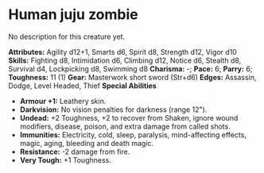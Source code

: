 # Human juju zombie

No description for this creature yet.

**Attributes:** Agility d12+1, Smarts d6, Spirit d8, Strength d12, Vigor
d10
**Skills:** Fighting d8, Intimidation d6, Climbing d12, Notice d6,
Stealth d8, Survival d4, Lockpicking d8, Swimming d8
**Charisma:** -; **Pace:** 6; **Parry:** 6; **Toughness:** 11 (1)
**Gear:** Masterwork short sword (Str+d6)
**Edges:** Assassin, Dodge, Level Headed, Thief
**Special Abilities**

- **Armour +1:** Leathery skin.
- **Darkvision:** No vision penalties for darkness (range 12").
- **Undead:** +2 Toughness, +2 to recover from Shaken, ignore wound
modifiers, disease, poison, and extra damage from called shots.
- **Immunities:** Electricity, cold, sleep, paralysis, mind-affecting
effects, magic, aging, bleeding and death magic.
- **Resistance:** -2 damage from fire.
- **Very Tough:** +1 Toughness.
